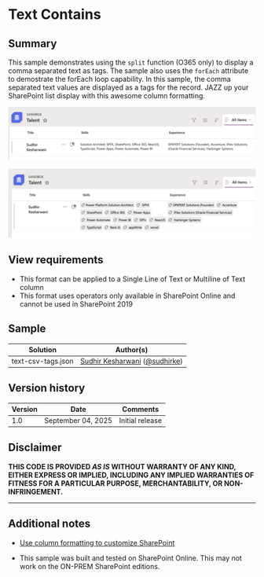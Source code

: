 # Text Contains

## Summary

This sample demonstrates using the `split` function (O365 only) to display a comma separated text as tags. The sample also uses the `forEach` attribute to demostrate the forEach loop capability. In this sample, the comma separated text values are displayed as a tags for the record. JAZZ up your SharePoint list display with this awesome column formatting.

![Before](before.png)

![After](after.png)

## View requirements

- This format can be applied to a Single Line of Text or Multiline of Text column
- This format uses operators only available in SharePoint Online and cannot be used in SharePoint 2019

## Sample

| Solution           | Author(s)                                                                           |
| ------------------ | ----------------------------------------------------------------------------------- |
| text-csv-tags.json | [Sudhir Kesharwani](https://github.com/sudhirke) ([@sudhirke](https://sudhirke.in)) |

## Version history

| Version | Date               | Comments        |
| ------- | ------------------ | --------------- |
| 1.0     | September 04, 2025 | Initial release |

## Disclaimer

**THIS CODE IS PROVIDED _AS IS_ WITHOUT WARRANTY OF ANY KIND, EITHER EXPRESS OR IMPLIED, INCLUDING ANY IMPLIED WARRANTIES OF FITNESS FOR A PARTICULAR PURPOSE, MERCHANTABILITY, OR NON-INFRINGEMENT.**

---

## Additional notes

- [Use column formatting to customize SharePoint](https://docs.microsoft.com/en-us/sharepoint/dev/declarative-customization/column-formatting)

- This sample was built and tested on SharePoint Online. This may not work on the ON-PREM SharePoint editions.
